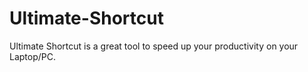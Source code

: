 # Ultimate-Shortcut
Ultimate Shortcut is a great tool to speed up your productivity on your Laptop/PC.
